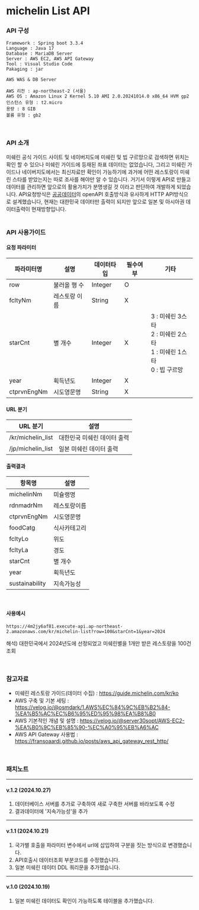 # michelin List API

### API 구성
```
Framework : Spring boot 3.3.4
Language : Java 17
Database : MariaDB Server
Server : AWS EC2, AWS API Gateway
Tool : Visual Studio Code
Pakaging : jar 
```

```
AWS WAS & DB Server

AWS 리전 : ap-northeast-2 (서울)
AWS OS : Amazon Linux 2 Kernel 5.10 AMI 2.0.20241014.0 x86_64 HVM gp2
인스턴스 유형 : t2.micro
용량 : 8 GIB
볼륨 유형 : gb2
```
<br>

### API 소개
미쉐린 공식 가이드 사이트 및 네이버지도에 미쉐린 및 빕 구르망으로 검색하면 위치는 확인 할 수 있으나 미쉐린 가이드에 등재된 좌표
데이터는 없었습니다, 그리고 미쉐린 가이드나 네이버지도에서는 최신자료만 확인이 가능하기에 과거에 어떤 레스토랑이 미쉐린 스타를 받았는지는
따로 조사를 해야만 알 수 있습니다. 거기서 이렇게 API로 만들고 데이터를 관리하면 앞으로의 활용가치가 분명생길 것 이라고 판단하여 개발하게 되었습니다.
API요청방식은 [공공데이터](https://www.data.go.kr/)의 openAPI 호출방식과 유사하게 HTTP API방식으로 설계했습니다, 현재는 대한민국 데이터만 출력이 되지만
앞으로 일본 및 아시아권 데이터출력이 현재방향입니다.
<br><br>

### API 사용가이드
#### 요청 파라미터

| 파라미터명 | 설명 | 데이터타입 | 필수여부 | 기타 |
| ------ | ------ | ----- | ----- | ----- |
| row | 불러올 행 수 | Integer | O |
| fcltyNm | 레스토랑 이름 | String | X |
| starCnt | 별 개수 | Integer | X | 3 : 미쉐린 3스타 <br> 2 : 미쉐린 2스타 <br> 1 : 미쉐린 1스타 <br> 0 : 빕 구르망
| year | 획득년도 | Integer | X |
| ctprvnEngNm | 시도영문명 | String | X |

#### URL 분기
| URL 분기 | 설명 |
| ------ | ------ |
| /kr/michelin_list | 대한민국 미쉐린 데이터 출력 |
| /jp/michelin_list | 일본 미쉐린 데이터 출력 |

#### 출력결과
| 항목명 | 설명 |
| ------ | ------ |
| michelinNm | 미슐랭명 |
| rdnmadrNm | 레스토랑이름 |
| ctprvnEngNm | 시도영문명 |
| foodCatg | 식사카테고리 |
| fcltyLo | 위도 |
| fcltyLa | 경도 |
| starCnt | 별 개수 |
| year | 획득년도 |
| sustainability | 지속가능성 |

<br>

#### 사용예시
```
https://4m2jy6af81.execute-api.ap-northeast-2.amazonaws.com/kr/michelin-list?row=100&starCnt=1&year=2024
```
해석) 대한민국에서 2024년도에 선정되었고 미쉐린별을 1개만 받은 레스토랑을 100건 조회

<br>

### 참고자료
* 미쉐린 레스토랑 가이드(데이터 수집) : <https://guide.michelin.com/kr/ko> 
* AWS 구축 및 기본 세팅 : <https://velog.io/@osmdark/1.AWS%EC%84%9C%EB%B2%84-%EA%B5%AC%EC%B6%95%ED%95%98%EA%B8%B0>
* AWS 기본적인 개념 및 설명 : <https://velog.io/@server30sopt/AWS-EC2-%EA%B0%9C%EB%85%90-%EC%A0%95%EB%A6%AC>
* AWS API Gateway 사용법 : <https://fransoaardi.github.io/posts/aws_api_gateway_rest_http/>

<br>

### 패치노트
---
#### v.1.2 (2024.10.27)
1. 데이터베이스 서버를 추가로 구축하여 새로 구축한 서버를 바라보도록 수정
2. 결과데이터에 '지속가능성'을 추가

---
#### v.1.1 (2024.10.21)
1. 국가별 호출을 파라미터 변수에서 url에 삽입하여 구분을 짓는 방식으로 변경했습니다.
2. API호출시 데이터조회 부분코드를 수정했습니다.
3. 일본 미쉐린 데이터 DDL 쿼리문을 추가헸습니다.

---
#### v.1.0 (2024.10.19)
1. 일본 미쉐린 데이터도 확인이 가능하도록 테이블을 추가했습니다.

